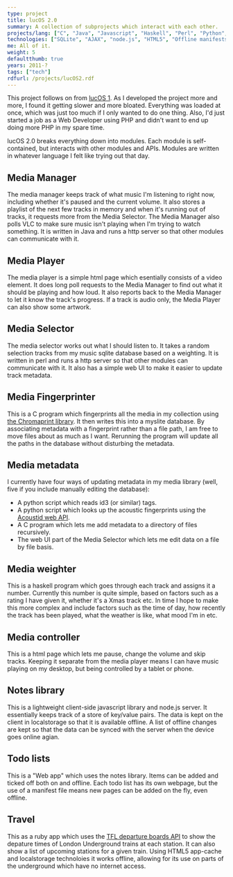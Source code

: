 ```yaml
---
type: project
title: lucOS 2.0
summary: A collection of subprojects which interact with each other.
projects/lang: ["C", "Java", "Javascript", "Haskell", "Perl", "Python", "Ruby"]
technologies: ["SQLite", "AJAX", "node.js", "HTML5", "Offline manifests"]
me: All of it.
weight: 5
defaultthumb: true
years: 2011-?
tags: ["tech"]
rdfurl: /projects/lucOS2.rdf
---
```

This project follows on from [lucOS 1](/projects/lucOS). As I developed the project more and more, I found it getting slower and more bloated. Everything was loaded at once, which was just too much if I only wanted to do one thing. Also, I'd just started a job as a Web Developer using PHP and didn't want to end up doing more PHP in my spare time.

lucOS 2.0 breaks everything down into modules. Each module is self-contained, but interacts with other modules and APIs. Modules are written in whatever language I felt like trying out that day.

Media Manager
-------------

The media manager keeps track of what music I'm listening to right now, including whether it's paused and the current volume. It also stores a playlist of the next few tracks in memory and when it's running out of tracks, it requests more from the Media Selector. The Media Manager also polls VLC to make sure music isn't playing when I'm trying to watch something. It is written in Java and runs a http server so that other modules can communicate with it.

Media Player
------------

The media player is a simple html page which esentially consists of a video element. It does long poll requests to the Media Manager to find out what it should be playing and how loud. It also reports back to the Media Manager to let it know the track's progress. If a track is audio only, the Media Player can also show some artwork.

Media Selector
--------------

The media selector works out what I should listen to. It takes a random selection tracks from my music sqlite database based on a weighting. It is written in perl and runs a http server so that other modules can communicate with it. It also has a simple web UI to make it easier to update track metadata.

Media Fingerprinter
-------------------

This is a C program which fingerprints all the media in my collection using [the Chromaprint library](http://acoustid.org/chromaprint). It then writes this into a myslite database. By associating metadata with a fingerprint rather than a file path, I am free to move files about as much as I want. Rerunning the program will update all the paths in the database without disturbing the metadata.

Media metadata
--------------

I currently have four ways of updating metadata in my media library (well, five if you include manually editing the database):

*   A python script which reads id3 (or similar) tags.
*   A python script which looks up the acoustic fingerprints using the [Acoustid web API](http://acoustid.org/webservice).
*   A C program which lets me add metadata to a directory of files recursively.
*   The web UI part of the Media Selector which lets me edit data on a file by file basis.

Media weighter
--------------

This is a haskell program which goes through each track and assigns it a number. Currently this number is quite simple, based on factors such as a rating I have given it, whether it's a Xmas track etc. In time I hope to make this more complex and include factors such as the time of day, how recently the track has been played, what the weather is like, what mood I'm in etc.

Media controller
----------------

This is a html page which lets me pause, change the volume and skip tracks. Keeping it separate from the media player means I can have music playing on my desktop, but being controlled by a tablet or phone.

Notes library
-------------

This is a lightweight client-side javascript library and node.js server. It essentially keeps track of a store of key/value pairs. The data is kept on the client in localstorage so that it is available offline. A list of offline changes are kept so that the data can be synced with the server when the device goes online agian.

Todo lists
----------

This is a "Web app" which uses the notes library. Items can be added and ticked off both on and offline. Each todo list has its own webpage, but the use of a manifest file means new pages can be added on the fly, even offline.

Travel
------

This as a ruby app which uses the [TFL departure boards API](http://www.tfl.gov.uk/businessandpartners/syndication/16493.aspx#17615) to show the depature times of London Underground trains at each station. It can also show a list of upcoming stations for a given train. Using HTML5 app-cache and localstorage technoloies it works offline, allowing for its use on parts of the underground which have no internet access.